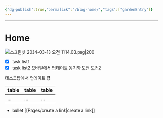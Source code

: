 ```yaml
---
{"dg-publish":true,"permalink":"/blog-home/","tags":["gardenEntry"]}
---
```


---
# Home

![스크린샷 2024-03-18 오전 11.14.03.png|200](/img/user/%EC%8A%A4%ED%81%AC%EB%A6%B0%EC%83%B7%202024-03-18%20%EC%98%A4%EC%A0%84%2011.14.03.png)
- [x] task list1
- [x] task list2
모바일에서 업데이트 동기화 도전
도전2

데스크탑에서 업데이트 얍             


| table | table | table |
| ---- | ---- | ---- |
| ... | ... | ... |
- bullet
[[Pages/create a link\|create a link]]

